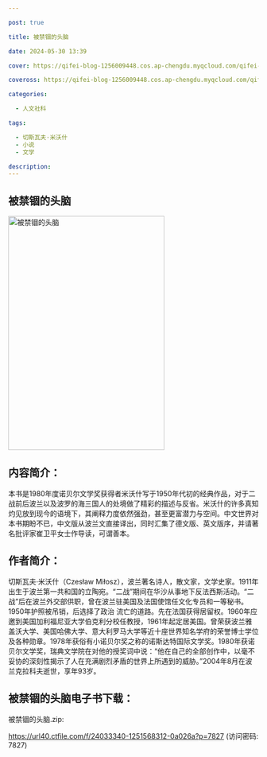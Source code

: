 ```yaml
---

post: true

title: 被禁锢的头脑

date: 2024-05-30 13:39

cover: https://qifei-blog-1256009448.cos.ap-chengdu.myqcloud.com/qifei-blog/s9112291.jpg

coveross: https://qifei-blog-1256009448.cos.ap-chengdu.myqcloud.com/qifei-blog/s9112291.jpg

categories:

  - 人文社科

tags:

  - 切斯瓦夫·米沃什
  - 小说
  - 文学

description:
---
```


## 被禁锢的头脑

<img alt="被禁锢的头脑" class="aligncenter loading" data-was-processed="true" decoding="async" fetchpriority="high" height="471" src="https://qifei-blog-1256009448.cos.ap-chengdu.myqcloud.com/qifei-blog/s9112291.jpg" style="cursor: zoom-in;" width="314"/>

## 内容简介：

本书是1980年度诺贝尔文学奖获得者米沃什写于1950年代初的经典作品，对于二战前后波兰以及波罗的海三国人的处境做了精彩的描述与反省。米沃什的许多真知灼见放到现今的语境下，其阐释力度依然强劲，甚至更富潜力与空间。中文世界对本书期盼不已，中文版从波兰文直接译出，同时汇集了德文版、英文版序，并请著名批评家崔卫平女士作导读，可谓善本。

## 作者简介：

切斯瓦夫·米沃什（Czesław Miłosz），波兰著名诗人，散文家，文学史家。1911年出生于波兰第一共和国的立陶宛。“二战”期间在华沙从事地下反法西斯活动。“二战”后在波兰外交部供职，曾在波兰驻美国及法国使馆任文化专员和一等秘书。1950年护照被吊销，后选择了政治 流亡的道路。先在法国获得居留权。1960年应邀到美国加利福尼亚大学伯克利分校任教授，1961年起定居美国。曾荣获波兰雅盖沃大学、美国哈佛大学、意大利罗马大学等近十座世界知名学府的荣誉博士学位及各种勋章。1978年获俗有小诺贝尔奖之称的诺斯达特国际文学奖。1980年获诺贝尔文学奖，瑞典文学院在对他的授奖词中说：“他在自己的全部创作中，以毫不妥协的深刻性揭示了人在充满剧烈矛盾的世界上所遇到的威胁。”2004年8月在波兰克拉科夫逝世，享年93岁。

## 被禁锢的头脑电子书下载：

被禁锢的头脑.zip: 

https://url40.ctfile.com/f/24033340-1251568312-0a026a?p=7827 (访问密码: 7827)
